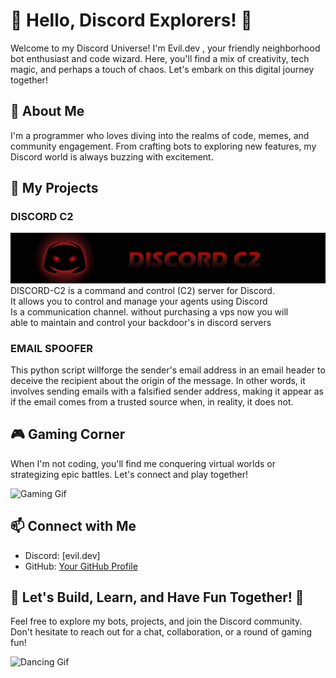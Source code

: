 # 👋 Hello, Discord Explorers! 👋

Welcome to my Discord Universe! I'm Evil.dev , your friendly neighborhood bot enthusiast and code wizard. Here, you'll find a mix of creativity, tech magic, and perhaps a touch of chaos. Let's embark on this digital journey together!

## 🌌 About Me

I'm a programmer  who loves diving into the realms of code, memes, and community engagement. From crafting bots to exploring new features, my Discord world is always buzzing with excitement.


## 🚀 My Projects

### DISCORD C2

<img src="https://raw.githubusercontent.com/rusiru-19/rusiru-19/main/Untitled-1.png" >
<br>
DISCORD-C2 is a command and control (C2) server for Discord.   <BR> 
It allows you to control and manage your agents using Discord  <BR>
Is a communication channel. without purchasing a vps now you will <br>
able to maintain and control your backdoor's in discord servers

### EMAIL SPOOFER
This python script willforge the sender's email address in an email header to deceive the recipient about the origin of the message. In other words, it involves sending emails with a falsified sender address, making it appear as if the email comes from a trusted source when, in reality, it does not.

## 🎮 Gaming Corner

When I'm not coding, you'll find me conquering virtual worlds or strategizing epic battles. Let's connect and play together!

![Gaming Gif](link_to_gaming_gif.gif)

## 📫 Connect with Me

- Discord: [evil.dev]
- GitHub: [Your GitHub Profile](https://github.com/your-username)

## 🌟 Let's Build, Learn, and Have Fun Together! 🌟

Feel free to explore my bots, projects, and join the Discord community. Don't hesitate to reach out for a chat, collaboration, or a round of gaming fun!

![Dancing Gif](link_to_dancing_gif.gif)

